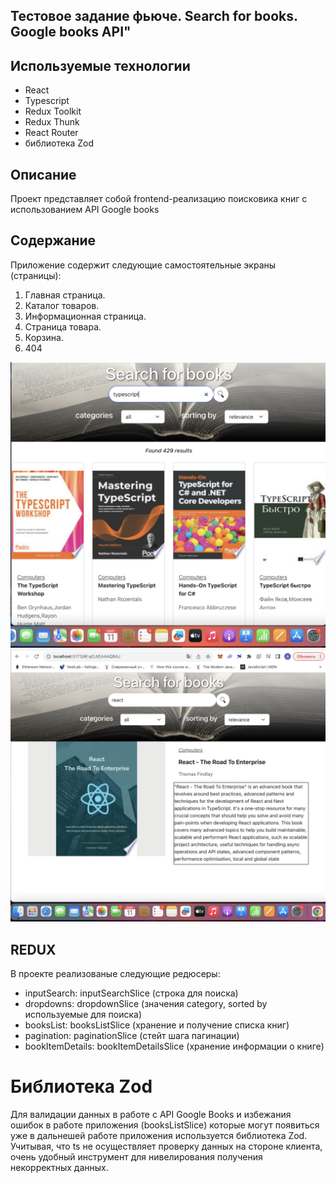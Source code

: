## Тестовое задание фьюче. Search for books. Google books API"

## Используемые технологии

- React
- Typescript
- Redux Toolkit
- Redux Thunk
- React Router
- библиотека Zod

## Описание

Проект представляет собой frontend-реализацию поисковика книг c использованием API Google books

## Содержание

Приложение содержит следующие самостоятельные экраны (страницы):

1. Главная страница.
1. Каталог товаров.
1. Информационная страница.
1. Страница товара.
1. Корзина.
1. 404

![MainPage](./picForReadme/%D0%A1%D0%BD%D0%B8%D0%BC%D0%BE%D0%BA%20%D1%8D%D0%BA%D1%80%D0%B0%D0%BD%D0%B0%202023-09-11%20%D0%B2%2019.01.20.png)
![Details](./picForReadme/%D0%A1%D0%BD%D0%B8%D0%BC%D0%BE%D0%BA%20%D1%8D%D0%BA%D1%80%D0%B0%D0%BD%D0%B0%202023-09-11%20%D0%B2%2021.51.16.png)

## REDUX

В проекте реализованые следующие редюсеры:

- inputSearch: inputSearchSlice (строка для поиска)
- dropdowns: dropdownSlice (значения category, sorted by используемые для поиска)
- booksList: booksListSlice (хранение и получение списка книг)
- pagination: paginationSlice (стейт шага пагинации)
- bookItemDetails: bookItemDetailsSlice (хранение информации о книге)

# Библиотека Zod

Для валидации данных в работе с API Google Books и избежания ошибок в работе приложения (booksListSlice) которые могут появиться уже в дальнешей работе приложения используется библиотека Zod.
Учитывая, что ts не осуществляет проверку данных на стороне клиента, очень удобный инструмент для нивелирования получения некорректных данных.
